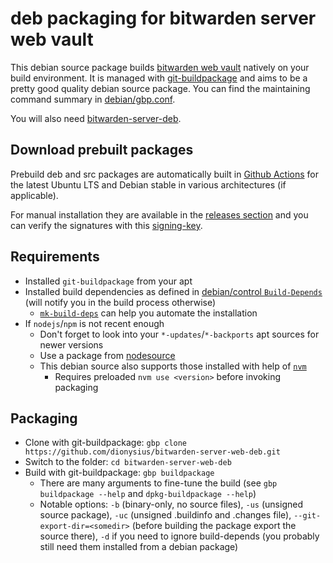 # deb packaging for bitwarden server web vault

This debian source package builds [bitwarden web vault](https://github.com/bitwarden/clients/) natively on your build environment. It is managed with [git-buildpackage](https://wiki.debian.org/PackagingWithGit) and aims to be a pretty good quality debian source package. You can find the maintaining command summary in [debian/gbp.conf](debian/gbp.conf).

You will also need [bitwarden-server-deb](https://github.com/dionysius/bitwarden-server-deb).

## Download prebuilt packages

Prebuild deb and src packages are automatically built in [Github Actions](https://github.com/dionysius/bitwarden-server-web-deb/actions) for the latest Ubuntu LTS and Debian stable in various architectures (if applicable).

For manual installation they are available in the [releases section](https://github.com/dionysius/bitwarden-server-web-deb/releases) and you can verify the signatures with this [signing-key](signing-key.pub).

## Requirements

- Installed `git-buildpackage` from your apt
- Installed build dependencies as defined in [debian/control `Build-Depends`](debian/control) (will notify you in the build process otherwise)
  - [`mk-build-deps`](https://manpages.debian.org/testing/devscripts/mk-build-deps.1.en.html) can help you automate the installation
- If `nodejs`/`npm` is not recent enough
  - Don't forget to look into your `*-updates`/`*-backports` apt sources for newer versions
  - Use a package from [nodesource](https://github.com/nodesource/distributions/blob/master/README.md)
  - This debian source also supports those installed with help of [`nvm`](https://github.com/nvm-sh/nvm)
    - Requires preloaded `nvm use <version>` before invoking packaging

## Packaging

- Clone with git-buildpackage: `gbp clone https://github.com/dionysius/bitwarden-server-web-deb.git`
- Switch to the folder: `cd bitwarden-server-web-deb`
- Build with git-buildpackage: `gbp buildpackage`
  - There are many arguments to fine-tune the build (see `gbp buildpackage --help` and `dpkg-buildpackage --help`)
  - Notable options: `-b` (binary-only, no source files), `-us` (unsigned source package), `-uc` (unsigned .buildinfo and .changes file), `--git-export-dir=<somedir>` (before building the package export the source there), `-d` if you need to ignore build-depends (you probably still need them installed from a debian package)
